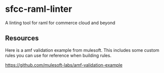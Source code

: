 # sfcc-raml-linter
A linting tool for raml for commerce cloud and beyond

## Resources

Here is a amf validation example from mulesoft.  This includes some custom rules you can use for reference when building rules.

https://github.com/mulesoft-labs/amf-validation-example
